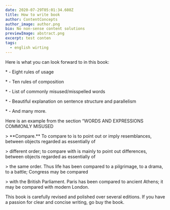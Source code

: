 ```yaml
---
date: 2020-07-29T05:01:34.608Z
title: How to write book
author: ContentConcepts
author_image: author.png
bio: No non-sense content solutions
previewImage: abstract.png
excerpt: test conten
tags:
  - english wirting
---
```



Here is what you can look forward to in this book:

\* \- Eight rules of usage

\* \- Ten rules of composition

\* \- List of commonly misused/misspelled words

\* \- Beautiful explanation on sentence structure and parallelism

\* \- And many more.

Here is an example from the section “WORDS AND EXPRESSIONS COMMONLY MISUSED

\> \*\*Compare.\*\* To compare to is to point out or imply resemblances, between objects regarded as essentially of

\> different order; to compare with is mainly to point out differences, between objects regarded as essentially of

\> the same order. Thus life has been compared to a pilgrimage, to a drama, to a battle; Congress may be compared

\> with the British Parliament. Paris has been compared to ancient Athens; it may be compared with modern London.

This book is carefully revised and polished over several editions. If you have a passion for clear and concise writing, go buy the book.